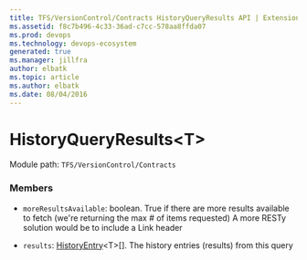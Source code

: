 ```yaml
---
title: TFS/VersionControl/Contracts HistoryQueryResults API | Extensions for Azure DevOps Services
ms.assetid: f8c7b496-4c33-36ad-c7cc-578aa8ffda07
ms.prod: devops
ms.technology: devops-ecosystem
generated: true
ms.manager: jillfra
author: elbatk
ms.topic: article
ms.author: elbatk
ms.date: 08/04/2016
---
```


# HistoryQueryResults&lt;T&gt;

Module path: `TFS/VersionControl/Contracts`


### Members

* `moreResultsAvailable`: boolean. True if there are more results available to fetch (we&#x27;re returning the max # of items requested) A more RESTy solution would be to include a Link header

* `results`: [HistoryEntry](../../../TFS/VersionControl/Contracts/HistoryEntry.md)&lt;T&gt;[]. The history entries (results) from this query

